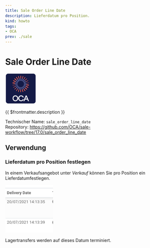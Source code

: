 ```yaml
---
title: Sale Order Line Date
description: Lieferdatum pro Position.
kind: howto
tags:
- OCA
prev: ./sale
---
```

# Sale Order Line Date
![icon_oca_app](attachments/icon_oca_app.png)

{{ $frontmatter.description }}

Technischer Name: `sale_order_line_date`\
Repository: <https://github.com/OCA/sale-workflow/tree/17.0/sale_order_line_date>

## Verwendung

### Lieferdatum pro Position festlegen

In einem Verkaufsangebot unter *Verkauf* können Sie pro Position ein Lieferdatumfestlegen.

![](attachments/Sale%20Order%20Line%20Date%20Delivery%20Date.png)

Lagertransfers werden auf dieses Datum terminiert.
